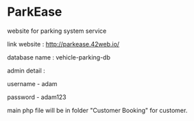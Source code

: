 # ParkEase
website for parking system service

link website : http://parkease.42web.io/

database name : vehicle-parking-db


admin detail :

username - adam

password - adam123


main php file will be in folder "Customer Booking" for customer.
